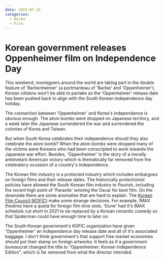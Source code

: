 ```yaml
---
date: 2023-07-22
categories:
  - Korea
  - Film
---
```



# Korean government releases Oppenheimer film on Independence Day

This weekend, moviegoers around the world are taking part in the double feature of 'Barbenheimer'  (a portmanteau of 'Barbie' and 'Oppenheimer'). Korean citizens won't be able to partake as the 'Oppenheimer' release date has been pushed back to align with the South Korean independence day holiday.

<!-- more -->

The connection between 'Oppenheimer' and Korea's independence is obvious enough. The atom bombs were dropped on Japanese territory, and a week later the Japanese surrendered the war and surrendered the colonies of Korea and Taiwan.

But when South Korea celebrates their independence should they also celebrate the atom bomb? When the atom bombs were dropped many of the victims were Koreans who had been conscripted to work towards the Japanese war effort. Besides, 'Oppenheimer' is the story of a morally ambivelant American victory which is thematically far removed from the celebratory occasion of a country's independence.

The Korean film industry is a protected industry which includes embargoes on foreign films and their release dates. The historically protectionist policies have allowed the South Korean film industry to flourish, including the recent high point of 'Parasite' winning the Oscar for best film. On the downside there are some anomalies that are hard to explain. The [Korean Film Council (KOFIC)](https://www.kofic.or.kr/) make some strange decisions. For example, IMAX theatres have a quota for foreign film time slots. 'Dune' had it's IMAX schedule cut short in 2021 to be replaced by a Korean romantic comedy so that Spiderman could have enough time to later on.

The South Korean government's KOFIC organization have given 'Oppenheimer' an independence day release date and all of it's associated baggage. I don't think government's that support free market economies should put their stamp on foreign artworks. It feels as if a government bureaucrat changed the title to "Oppenheimer: Korean Independence Edition", which is far removed from what the director intended.


